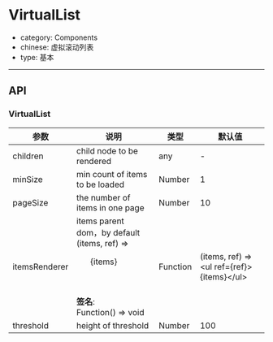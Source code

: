 # VirtualList

-   category: Components
-   chinese: 虚拟滚动列表
-   type: 基本

---

## API

### VirtualList

| 参数            | 说明                                                                                        | 类型       | 默认值                                              |
| ------------- | ----------------------------------------------------------------------------------------- | -------- | ------------------------------------------------ |
| children      | child node to be rendered                                                                                  | any      | -                                                |
| minSize       | min count of items to be loaded                                                                                   | Number   | 1                                                |
| pageSize      | the number of items in one page                                                                                   | Number   | 10                                               |
| itemsRenderer | items parent dom，by default (items, ref) => <ul ref={ref}>{items}</ul><br><br>**签名**:<br>Function() => void | Function | (items, ref) => &lt;ul ref={ref}>{items}&lt;/ul> |
| threshold     | height of threshold                                                                                     | Number   | 100                                              |
